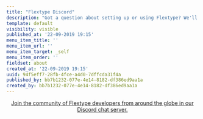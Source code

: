 ```yaml
---
title: "Flextype Discord"
description: "Got a question about setting up or using Flextype? We'll do our best to help you out. Also here you may start discussions about core, plugin and themes development."
template: default
visibility: visible
published_at: '22-09-2019 19:15'
menu_item_title: ''
menu_item_url: ''
menu_item_target: _self
menu_item_order: ''
fieldset: about
created_at: '22-09-2019 19:15'
uuid: 94f5eff7-28fb-4fce-a4d0-7dffcda31f4a
published_by: bb7b1232-077e-4e14-8182-df386ed9aa1a
created_by: bb7b1232-077e-4e14-8182-df386ed9aa1a
---
```


<center>
    <a class="relative button-link-effect-1 text-lg w-6/12 relative no-underline pl-20 pr-20 pt-6 pb-6 block text-black bg-white border-black border-3 hover:bg-black hover:text-white" href="https://discord.gg/CCKPKVG">
        Join the community of Flextype developers from around the globe in our Discord chat server.
    </a>
</center>
